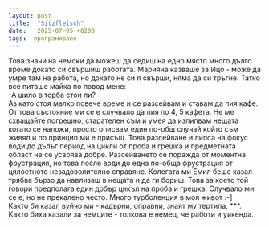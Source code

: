 ```yaml
---
layout: post
title:  "Sitzfleisch"
date:   2025-07-05 +0200
tags:  програмиране
---
```

Това значи на немски да можеш да седиш на едно място много дълго време докато си свършиш работата. 
Марияна казваше за Ицо - може да умре там на работа, но докато не си я свърши, няма да си тръгне.
Татко все питаше майка по повод мене:  
-А шило в торба стои ли?  
Аз като стоя малко повече време и се разсейвам и ставам да пия кафе. 
От това състояние ми се е случвало да пия по 4, 5 кафета.
Не ме схващайте погрешно, старателен съм и умея да изпипвам нещата когато се наложи, 
просто описвам един по-общ случай който съм живял и по принцип ми е присъщ.
Това разсейване и липса на фокус води до дълъг период на цикли от проба и грешка и 
предметната област не се усвоява добре. Разсейването се поражда от моментна фрустрация, 
но това после води до една по-обща фрустрация от цялостното незадоволително справяне.
Колегата ми Емил беше казал - трябва бързо да навлизаш в нещата и да ги бориш. 
Това за което той говори предполага един добър цикъл на проба и грешка. 
Случвало ми се е, но не прекалено често. Много турболенция в моя живот :-]  
Както би казал вуйчо ми - кадърни, оправни, знаят му тертипа, ***.   
Както биха казали за немците - толкова е немец, че работи и уикенда.
